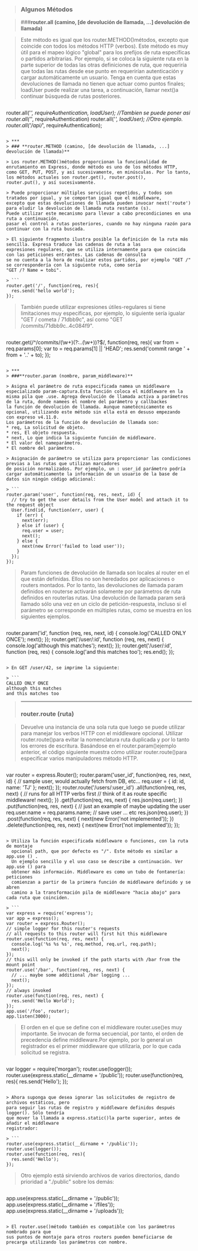 > ### Algunos Métodos

>  ###**router.all (camino, [de devolución de llamada, ...] devolución de llamada)**

> Este método es igual que los router.METHOD()métodos, excepto que coincide con todos los métodos HTTP (verbos).
Este método es muy útil para el mapeo lógico "global" para los prefijos de ruta específicas o partidos arbitrarias. 
Por ejemplo, si se coloca la siguiente ruta en la parte superior de todas las otras definiciones de ruta, que requeriría 
que todas las rutas desde ese punto en requerirían autenticación y cargar automáticamente un usuario. Tenga en cuenta que 
estas devoluciones de llamada no tienen que actuar como puntos finales; loadUser puede realizar una tarea, a continuación, 
llamar next()a continuar búsqueda de rutas posteriores.

> ```
router.all('*', requireAuthentication, loadUser);
//Tambien se puede poner asi
router.all('*', requireAuthentication)
router.all('*', loadUser);
//Otro ejemplo.
router.all('/api/*', requireAuthentication);
```

> ***
> ### **router.METHOD (camino, [de devolución de llamada, ...] devolución de llamada)**

> Los router.METHOD()métodos proporcionan la funcionalidad de enrutamiento en Express, donde método es uno de los métodos HTTP, 
como GET, PUT, POST, y así sucesivamente, en minúsculas. Por lo tanto, los métodos actuales son router.get(), router.post(), 
router.put(), y así sucesivamente.

> Puede proporcionar múltiples servicios repetidos, y todos son tratados por igual, y se comportan igual que el middleware,
excepto que estas devoluciones de llamada pueden invocar next('route') para eludir la devolución de llamada ruta restante (s).
Puede utilizar este mecanismo para llevar a cabo precondiciones en una ruta a continuación,
pasar el control a rutas posteriores, cuando no hay ninguna razón para continuar con la ruta buscada.

> El siguiente fragmento ilustra posible la definición de la ruta más sencilla. Expresa traduce las cadenas de ruta a las 
expresiones regulares, que se utiliza internamente para que coincida con las peticiones entrantes. Las cadenas de consulta
se no cuenta a la hora de realizar estos partidos, por ejemplo "GET /" se correspondería con la siguiente ruta, como sería 
"GET /? Name = tobi".

> ```
router.get('/', function(req, res){
  res.send('hello world');
});
```
> También puede utilizar expresiones útiles-regulares si tiene limitaciones muy específicas, 
por ejemplo, lo siguiente sería igualar "GET / cometa / 71dbb9c", así como "GET /commits/71dbb9c..4c084f9".

> ```
router.get(/^\/commits\/(\w+)(?:\.\.(\w+))?$/, function(req, res){
  var from = req.params[0];
  var to = req.params[1] || 'HEAD';
  res.send('commit range ' + from + '..' + to);
});
```

> ***
> ###**router.param (nombre, param_middleware)**

> Asigna el parámetro de ruta especificada namea un middleware especializado param-captura.Esta función coloca el middleware en la
misma pila que .use. Agrega devolución de llamada activa a parámetros de la ruta, donde namees el nombre del parámetro y callbackes 
la función de devolución de llamada. Aunque nametécnicamente es opcional, utilizando este método sin ella está en desuso empezando 
con expreso v4.11.0.
Los parámetros de la función de devolución de llamada son:
* req, La solicitud de objeto.
* res, El objeto respuesta.
* next, Lo que indica la siguiente función de middleware.
* El valor del nameparámetro.
* El nombre del parámetro.

> Asignación de parámetro se utiliza para proporcionar las condiciones previas a las rutas que utilizan marcadores 
de posición normalizados. Por ejemplo, un : user_id parámetro podría cargar automáticamente la información de un usuario de la base de 
datos sin ningún código adicional:

> ```
router.param('user', function(req, res, next, id) {
  // try to get the user details from the User model and attach it to the request object
  User.find(id, function(err, user) {
    if (err) {
      next(err);
    } else if (user) {
      req.user = user;
      next();
    } else {
      next(new Error('failed to load user'));
    }
  });
});
```

> Param funciones de devolución de llamada son locales al router en el que están definidas. Ellos no son heredados por aplicaciones o
routers montados. Por lo tanto, las devoluciones de llamada param definidos en routerse activarán solamente por parámetros de ruta 
definidos en routerlas rutas. Una devolución de llamada param será llamado sólo una vez en un ciclo de petición-respuesta, incluso si 
el parámetro se corresponde en múltiples rutas, como se muestra en los siguientes ejemplos.

> ```
router.param('id', function (req, res, next, id) {
  console.log('CALLED ONLY ONCE');
  next();
});
router.get('/user/:id', function (req, res, next) {
  console.log('although this matches');
  next();
});
router.get('/user/:id', function (req, res) {
  console.log('and this matches too');
  res.end();
});
```

> En GET /user/42, se imprime la siguiente:

> ```
CALLED ONLY ONCE
although this matches
and this matches too
 ```
 
> ***
> ### **router.route (ruta)**

> Devuelve una instancia de una sola ruta que luego se puede utilizar para manejar
los verbos HTTP con el middleware opcional. Utilizar router.route()para evitar la nomenclatura 
ruta duplicada y por lo tanto los errores de escritura. Basándose en el router.param()ejemplo 
anterior, el código siguiente muestra cómo utilizar  router.route()para especificar varios manipuladores método HTTP.

> ```
var router = express.Router();
router.param('user_id', function(req, res, next, id) {
  // sample user, would actually fetch from DB, etc...
  req.user = {
    id: id,
    name: 'TJ'
  };
  next();
});
router.route('/users/:user_id')
.all(function(req, res, next) {
  // runs for all HTTP verbs first
  // think of it as route specific middleware!
  next();
})
.get(function(req, res, next) {
  res.json(req.user);
})
.put(function(req, res, next) {
  // just an example of maybe updating the user
  req.user.name = req.params.name;
  // save user ... etc
  res.json(req.user);
})
.post(function(req, res, next) {
  next(new Error('not implemented'));
})
.delete(function(req, res, next) {
  next(new Error('not implemented'));
});
```

> Utiliza la función especificada middleware o funciones, con la ruta de montaje 
  opcional path, que por defecto es "/". Este método es similar a app.use () . 
  Un ejemplo sencillo y el uso caso se describe a continuación. Ver app.use () para 
  obtener más información. Middleware es como un tubo de fontanería: peticiones 
  comienzan a partir de la primera función de middleware definido y se abren 
  camino a la transformación pila de middleware "hacia abajo" para cada ruta que coinciden.
  
> ```
var express = require('express');
var app = express();
var router = express.Router();
// simple logger for this router's requests
// all requests to this router will first hit this middleware
router.use(function(req, res, next) {
  console.log('%s %s %s', req.method, req.url, req.path);
  next();
});
// this will only be invoked if the path starts with /bar from the mount point
router.use('/bar', function(req, res, next) {
  // ... maybe some additional /bar logging ...
  next();
});
// always invoked
router.use(function(req, res, next) {
  res.send('Hello World');
});
app.use('/foo', router);
app.listen(3000);
```

> El orden en el que se define con el middleware router.use()es muy importante. 
Se invocan de forma secuencial, por tanto, el orden de precedencia define middleware.Por 
ejemplo, por lo general un registrador es el primer middleware que utilizaría, por lo que
cada solicitud se registra.

> ```
var logger = require('morgan');
router.use(logger());
router.use(express.static(__dirname + '/public'));
router.use(function(req, res){
  res.send('Hello');
});
```

> Ahora suponga que desea ignorar las solicitudes de registro de archivos estáticos, pero 
para seguir las rutas de registro y middleware definidos después logger(). Sólo tendría 
que mover la llamada a express.static()la parte superior, antes de añadir el middleware 
registrador:

> ```
router.use(express.static(__dirname + '/public'));
router.use(logger());
router.use(function(req, res){
  res.send('Hello');
});
```
> Otro ejemplo está sirviendo archivos de varios directorios, dando prioridad a "./public" sobre los demás:

> ```
app.use(express.static(__dirname + '/public'));
app.use(express.static(__dirname + '/files'));
app.use(express.static(__dirname + '/uploads'));
```

> El router.use()método también es compatible con los parámetros nombrado para que 
sus puntos de montaje para otros routers pueden beneficiarse de precarga utilizando los parámetros con nombre.